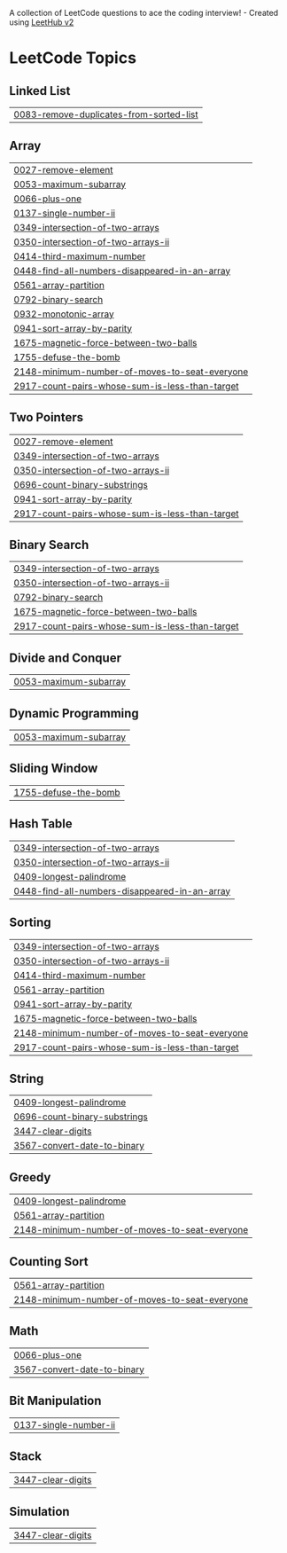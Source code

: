 A collection of LeetCode questions to ace the coding interview! - Created using [LeetHub v2](https://github.com/arunbhardwaj/LeetHub-2.0)
<!---LeetCode Topics Start-->
# LeetCode Topics
## Linked List
|  |
| ------- |
| [0083-remove-duplicates-from-sorted-list](https://github.com/amudhavan13/Leet_Code/tree/master/0083-remove-duplicates-from-sorted-list) |
## Array
|  |
| ------- |
| [0027-remove-element](https://github.com/amudhavan13/Leet_Code/tree/master/0027-remove-element) |
| [0053-maximum-subarray](https://github.com/amudhavan13/Leet_Code/tree/master/0053-maximum-subarray) |
| [0066-plus-one](https://github.com/amudhavan13/Leet_Code/tree/master/0066-plus-one) |
| [0137-single-number-ii](https://github.com/amudhavan13/Leet_Code/tree/master/0137-single-number-ii) |
| [0349-intersection-of-two-arrays](https://github.com/amudhavan13/Leet_Code/tree/master/0349-intersection-of-two-arrays) |
| [0350-intersection-of-two-arrays-ii](https://github.com/amudhavan13/Leet_Code/tree/master/0350-intersection-of-two-arrays-ii) |
| [0414-third-maximum-number](https://github.com/amudhavan13/Leet_Code/tree/master/0414-third-maximum-number) |
| [0448-find-all-numbers-disappeared-in-an-array](https://github.com/amudhavan13/Leet_Code/tree/master/0448-find-all-numbers-disappeared-in-an-array) |
| [0561-array-partition](https://github.com/amudhavan13/Leet_Code/tree/master/0561-array-partition) |
| [0792-binary-search](https://github.com/amudhavan13/Leet_Code/tree/master/0792-binary-search) |
| [0932-monotonic-array](https://github.com/amudhavan13/Leet_Code/tree/master/0932-monotonic-array) |
| [0941-sort-array-by-parity](https://github.com/amudhavan13/Leet_Code/tree/master/0941-sort-array-by-parity) |
| [1675-magnetic-force-between-two-balls](https://github.com/amudhavan13/Leet_Code/tree/master/1675-magnetic-force-between-two-balls) |
| [1755-defuse-the-bomb](https://github.com/amudhavan13/Leet_Code/tree/master/1755-defuse-the-bomb) |
| [2148-minimum-number-of-moves-to-seat-everyone](https://github.com/amudhavan13/Leet_Code/tree/master/2148-minimum-number-of-moves-to-seat-everyone) |
| [2917-count-pairs-whose-sum-is-less-than-target](https://github.com/amudhavan13/Leet_Code/tree/master/2917-count-pairs-whose-sum-is-less-than-target) |
## Two Pointers
|  |
| ------- |
| [0027-remove-element](https://github.com/amudhavan13/Leet_Code/tree/master/0027-remove-element) |
| [0349-intersection-of-two-arrays](https://github.com/amudhavan13/Leet_Code/tree/master/0349-intersection-of-two-arrays) |
| [0350-intersection-of-two-arrays-ii](https://github.com/amudhavan13/Leet_Code/tree/master/0350-intersection-of-two-arrays-ii) |
| [0696-count-binary-substrings](https://github.com/amudhavan13/Leet_Code/tree/master/0696-count-binary-substrings) |
| [0941-sort-array-by-parity](https://github.com/amudhavan13/Leet_Code/tree/master/0941-sort-array-by-parity) |
| [2917-count-pairs-whose-sum-is-less-than-target](https://github.com/amudhavan13/Leet_Code/tree/master/2917-count-pairs-whose-sum-is-less-than-target) |
## Binary Search
|  |
| ------- |
| [0349-intersection-of-two-arrays](https://github.com/amudhavan13/Leet_Code/tree/master/0349-intersection-of-two-arrays) |
| [0350-intersection-of-two-arrays-ii](https://github.com/amudhavan13/Leet_Code/tree/master/0350-intersection-of-two-arrays-ii) |
| [0792-binary-search](https://github.com/amudhavan13/Leet_Code/tree/master/0792-binary-search) |
| [1675-magnetic-force-between-two-balls](https://github.com/amudhavan13/Leet_Code/tree/master/1675-magnetic-force-between-two-balls) |
| [2917-count-pairs-whose-sum-is-less-than-target](https://github.com/amudhavan13/Leet_Code/tree/master/2917-count-pairs-whose-sum-is-less-than-target) |
## Divide and Conquer
|  |
| ------- |
| [0053-maximum-subarray](https://github.com/amudhavan13/Leet_Code/tree/master/0053-maximum-subarray) |
## Dynamic Programming
|  |
| ------- |
| [0053-maximum-subarray](https://github.com/amudhavan13/Leet_Code/tree/master/0053-maximum-subarray) |
## Sliding Window
|  |
| ------- |
| [1755-defuse-the-bomb](https://github.com/amudhavan13/Leet_Code/tree/master/1755-defuse-the-bomb) |
## Hash Table
|  |
| ------- |
| [0349-intersection-of-two-arrays](https://github.com/amudhavan13/Leet_Code/tree/master/0349-intersection-of-two-arrays) |
| [0350-intersection-of-two-arrays-ii](https://github.com/amudhavan13/Leet_Code/tree/master/0350-intersection-of-two-arrays-ii) |
| [0409-longest-palindrome](https://github.com/amudhavan13/Leet_Code/tree/master/0409-longest-palindrome) |
| [0448-find-all-numbers-disappeared-in-an-array](https://github.com/amudhavan13/Leet_Code/tree/master/0448-find-all-numbers-disappeared-in-an-array) |
## Sorting
|  |
| ------- |
| [0349-intersection-of-two-arrays](https://github.com/amudhavan13/Leet_Code/tree/master/0349-intersection-of-two-arrays) |
| [0350-intersection-of-two-arrays-ii](https://github.com/amudhavan13/Leet_Code/tree/master/0350-intersection-of-two-arrays-ii) |
| [0414-third-maximum-number](https://github.com/amudhavan13/Leet_Code/tree/master/0414-third-maximum-number) |
| [0561-array-partition](https://github.com/amudhavan13/Leet_Code/tree/master/0561-array-partition) |
| [0941-sort-array-by-parity](https://github.com/amudhavan13/Leet_Code/tree/master/0941-sort-array-by-parity) |
| [1675-magnetic-force-between-two-balls](https://github.com/amudhavan13/Leet_Code/tree/master/1675-magnetic-force-between-two-balls) |
| [2148-minimum-number-of-moves-to-seat-everyone](https://github.com/amudhavan13/Leet_Code/tree/master/2148-minimum-number-of-moves-to-seat-everyone) |
| [2917-count-pairs-whose-sum-is-less-than-target](https://github.com/amudhavan13/Leet_Code/tree/master/2917-count-pairs-whose-sum-is-less-than-target) |
## String
|  |
| ------- |
| [0409-longest-palindrome](https://github.com/amudhavan13/Leet_Code/tree/master/0409-longest-palindrome) |
| [0696-count-binary-substrings](https://github.com/amudhavan13/Leet_Code/tree/master/0696-count-binary-substrings) |
| [3447-clear-digits](https://github.com/amudhavan13/Leet_Code/tree/master/3447-clear-digits) |
| [3567-convert-date-to-binary](https://github.com/amudhavan13/Leet_Code/tree/master/3567-convert-date-to-binary) |
## Greedy
|  |
| ------- |
| [0409-longest-palindrome](https://github.com/amudhavan13/Leet_Code/tree/master/0409-longest-palindrome) |
| [0561-array-partition](https://github.com/amudhavan13/Leet_Code/tree/master/0561-array-partition) |
| [2148-minimum-number-of-moves-to-seat-everyone](https://github.com/amudhavan13/Leet_Code/tree/master/2148-minimum-number-of-moves-to-seat-everyone) |
## Counting Sort
|  |
| ------- |
| [0561-array-partition](https://github.com/amudhavan13/Leet_Code/tree/master/0561-array-partition) |
| [2148-minimum-number-of-moves-to-seat-everyone](https://github.com/amudhavan13/Leet_Code/tree/master/2148-minimum-number-of-moves-to-seat-everyone) |
## Math
|  |
| ------- |
| [0066-plus-one](https://github.com/amudhavan13/Leet_Code/tree/master/0066-plus-one) |
| [3567-convert-date-to-binary](https://github.com/amudhavan13/Leet_Code/tree/master/3567-convert-date-to-binary) |
## Bit Manipulation
|  |
| ------- |
| [0137-single-number-ii](https://github.com/amudhavan13/Leet_Code/tree/master/0137-single-number-ii) |
## Stack
|  |
| ------- |
| [3447-clear-digits](https://github.com/amudhavan13/Leet_Code/tree/master/3447-clear-digits) |
## Simulation
|  |
| ------- |
| [3447-clear-digits](https://github.com/amudhavan13/Leet_Code/tree/master/3447-clear-digits) |
<!---LeetCode Topics End-->